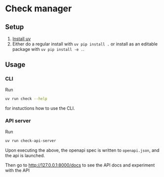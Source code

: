 # Check manager

## Setup

1. [Install uv](https://docs.astral.sh/uv/getting-started/installation/)
2. Either do a regular install with `uv pip install .` or install as an editable package with `uv pip install -e .`.

## Usage

### CLI

Run

```bash
uv run check --help
```

for instuctions how to use the CLI.

### API server

Run

```bash
uv run check-api-server
```

Upon executing the above, the openapi spec is written to `openapi.json`, and the api is launched.

Then go to http://127.0.0.1:8000/docs to see the API docs and experiment with the API
